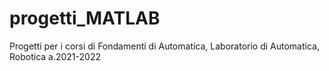 # progetti_MATLAB
Progetti per i corsi di Fondamenti di Automatica, Laboratorio di Automatica, Robotica a.2021-2022
